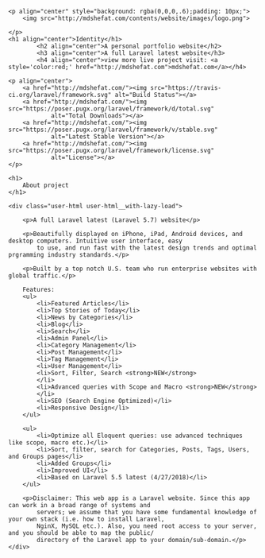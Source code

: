 
    <p align="center" style="background: rgba(0,0,0,.6);padding: 10px;">
        <img src="http://mdshefat.com/contents/website/images/logo.png">
            
    </p>
    <h1 align="center">Identity</h1>
            <h2 align="center">A personal portfolio website</h2>
            <h3 align="center">A full Laravel latest website</h3>
            <h4 align="center">view more live project visit: <a style='color:red;' href="http://mdshefat.com">mdshefat.com</a></h4>

    <p align="center">
        <a href="http://mdshefat.com/"><img src="https://travis-ci.org/laravel/framework.svg" alt="Build Status"></a>
        <a href="http://mdshefat.com/"><img src="https://poser.pugx.org/laravel/framework/d/total.svg"
                alt="Total Downloads"></a>
        <a href="http://mdshefat.com/"><img src="https://poser.pugx.org/laravel/framework/v/stable.svg"
                alt="Latest Stable Version"></a>
        <a href="http://mdshefat.com/"><img src="https://poser.pugx.org/laravel/framework/license.svg"
                alt="License"></a>
    </p>

    <h1>
        About project
    </h1>

    <div class="user-html user-html__with-lazy-load">

        <p>A full Laravel latest (Laravel 5.7) website</p>

        <p>Beautifully displayed on iPhone, iPad, Android devices, and desktop computers. Intuitive user interface, easy
            to use, and run fast with the latest design trends and optimal prgramming industry standards.</p>

        <p>Built by a top notch U.S. team who run enterprise websites with global traffic.</p>

        Features:
        <ul>
            <li>Featured Articles</li>
            <li>Top Stories of Today</li>
            <li>News by Categories</li>
            <li>Blog</li>
            <li>Search</li>
            <li>Admin Panel</li>
            <li>Category Management</li>
            <li>Post Management</li>
            <li>Tag Management</li>
            <li>User Management</li>
            <li>Sort, Filter, Search <strong>NEW</strong>
            </li>
            <li>Advanced queries with Scope and Macro <strong>NEW</strong>
            </li>
            <li>SEO (Search Engine Optimized)</li>
            <li>Responsive Design</li>
        </ul>

        <ul>
            <li>Optimize all Eloquent queries: use advanced techniques like scope, macro etc.)</li>
            <li>Sort, filter, search for Categories, Posts, Tags, Users, and Groups pages</li>
            <li>Added Groups</li>
            <li>Improved UI</li>
            <li>Based on Laravel 5.5 latest (4/27/2018)</li>
        </ul>

        <p>Disclaimer: This web app is a Laravel website. Since this app can work in a broad range of systems and
            servers; we assume that you have some fundamental knowledge of your own stack (i.e. how to install Laravel,
            NginX, MySQL etc.). Also, you need root access to your server, and you should be able to map the public/
            directory of the Laravel app to your domain/sub-domain.</p>
    </div>

